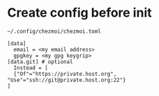 # Create config  before init

`~/.config/chezmoi/chezmoi.toml`

```
[data]
  email = <my email address>
  gpgkey = <my gpg keygrip>
[data.git] # optional
  Instead = [
  {"Of"="https://private.host.org", "Use"="ssh://git@private.host.org:22"}
]
```
